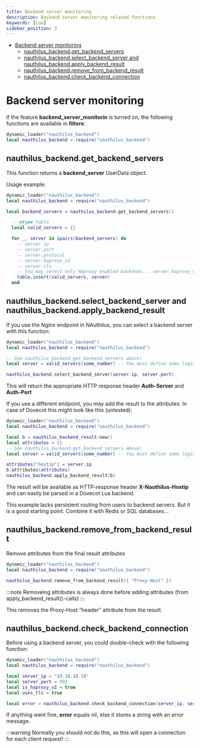 ```yaml
---
title: Backend server monitoring
description: Backend server monitoring related functions
keywords: [Lua]
sidebar_position: 3
---
```


<!-- TOC -->
* [Backend server monitoring](#backend-server-monitoring)
  * [nauthilus\_backend.get\_backend\_servers](#nauthilus_backendget_backend_servers)
  * [nauthilus\_backend.select\_backend\_server and nauthilus\_backend.apply\_backend\_result](#nauthilus_backendselect_backend_server-and-nauthilus_backendapply_backend_result)
  * [nauthilus\_backend.remove\_from\_backend\_result](#nauthilus_backendremove_from_backend_result)
  * [nauthilus\_backend.check\_backend\_connection](#nauthilus_backendcheck_backend_connection)
<!-- TOC -->

# Backend server monitoring

If the feature **backend\_server\_monitorin** is turned on, the following functions are available in **filters**:

```lua
dynamic_loader("nauthilus_backend")
local nauthilus_backend = require("nauthilus_backend")
```

## nauthilus\_backend.get\_backend\_servers

This function returns a **backend\_server** UserData object.

Usage example:

```lua
dynamic_loader("nauthilus_backend")
local nauthilus_backend = require("nauthilus_backend")

local backend_servers = nauthilus_backend.get_backend_servers()

  ---@type table
  local valid_servers = {}

  for _, server in ipairs(backend_servers) do
    -- server.ip
    -- server.port
    -- server.protocol
    -- server.haproxy_v2
    -- server.tls
    -- You may select only HAproxy enabled backends... server.haproxy_v2
    table.insert(valid_servers, server)
  end
```

## nauthilus\_backend.select\_backend\_server and nauthilus\_backend.apply\_backend\_result

If you use the Nginx endpoint in NAuthilus, you can select a backend server with this function:

```lua
dynamic_loader("nauthilus_backend")
local nauthilus_backend = require("nauthilus_backend")

-- See nauthilus_backend.get_backend_servers above!
local server = valid_servers[some_number] -- You must define some logic on how to chose a backend server from the list

nauthilus_backend.select_backend_server(server.ip, server.port)
```

This will return the appropriate HTTP response header **Auth-Server** and **Auth-Port**

If you use a different endpoint, you may add the result to the attributes. In case of Dovecot this might look like this (untested):

```lua
dynamic_loader("nauthilus_backend")
local nauthilus_backend = require("nauthilus_backend")

local b = nauthilus_backend_result:new()
local attributes = {}
-- See nauthilus_backend.get_backend_servers above!
local server = valid_servers[some_number] -- You must define some logic on how to chose a backend server from the list

attributes["hostip"] = server.ip
b:attributes(attributes)
nauthilus_backend.apply_backend_result(b)
```

The result will be available as HTTP-response header **X-Nauthilus-Hostip** and can easily be parsed in a Dovecot Lua backend.

This example lacks persistent routing from users to backend servers. But it is a good starting point. Combine it with Redis or
SQL databases...

## nauthilus\_backend.remove\_from\_backend\_result

Remove attributes from the final result attributes

```lua
dynamic_loader("nauthilus_backend")
local nauthilus_backend = require("nauthilus_backend")

nauthilus_backend.remove_from_backend_result({ "Proxy-Host" })
```
:::note
Removeing attributes is always done before adding attributes (from apply\_backend\_result()-calls)
:::

This removes the Proxy-Host "header" attribute from the result.

## nauthilus\_backend.check\_backend\_connection

Before using a backend server, you could double-check with the following function:

```lua
dynamic_loader("nauthilus_backend")
local nauthilus_backend = require("nauthilus_backend")

local server_ip = "10.10.10.10"
local server_port = 993
local is_haproxy_v2 = true
local uses_tls = true

local error = nauthilus_backend.check_backend_connection(server_ip, server_port, is_haproxy_v2, uses_tls)
```
If anything went fine, **error** equals nil, else it stores a string with an error message.

:::warning
Normally you should not do this, as this will open a connection for each client  request!
:::
